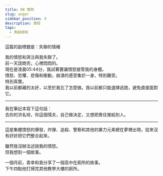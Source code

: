 ```yaml
---
title: 08 憤怒
slug: anger
sidebar_position: 9
description: 憤怒
tags:
  - 真誠相待
---
```


這篇的副標題是：失聯的情緒  
  
我的憤怒和哭泣與我失聯了。  
前一天諮商完，心裡悶悶的。  
現在是凌晨05:44分，我試著要讓憤怒接管我的身體。  
憤怒、恐懼、悲傷和衝動，崩潰的感受集於一身，特別難受。  
特別真實。  
我以前都藏的太好，以至於我忘了怎麼做。我以前都只能選擇逃跑，避免直接面對它。  

---

我在筆記本寫下這句話：  
去你的洪名琮，你這個懦夫，自己做決定，又想把責任推給別人。  

---
這是集體憤怒的爆發，炸彈、追殺、警察和其他的暴力元素總在夢裡出現，從來沒有好好把它們整合起來。  

雖然我沒辦法述說我的憤怒。  
但我想到一個故事。  

一個月前，貴幸和我分享了一個高中在廁所的故事。  
下午四點他打掃完其他教學大樓的廁所。  